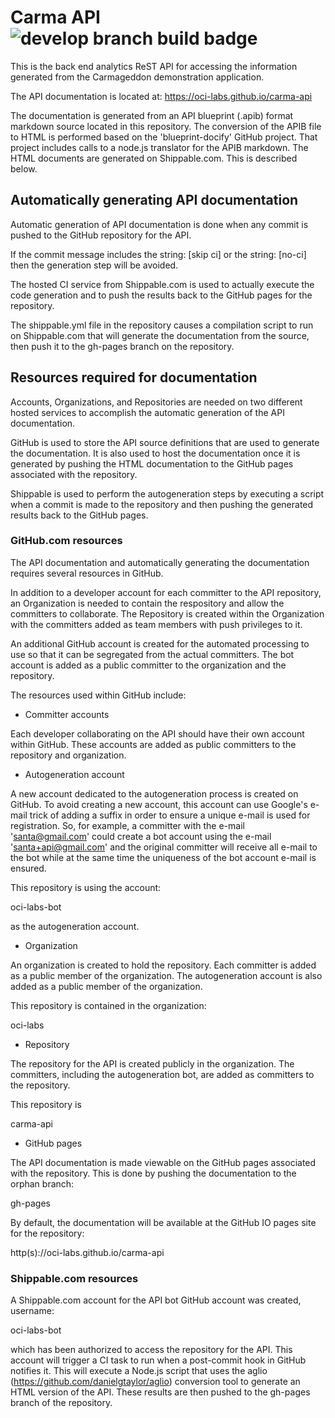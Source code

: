
# Carma API <img alt="develop branch build badge" src="https://api.shippable.com/projects/55d754fc1895ca44740edd98/badge/develop"/>

This is the back end analytics ReST API for accessing the information
generated from the Carmageddon demonstration application.

The API documentation is located at: https://oci-labs.github.io/carma-api

The documentation is generated from an API blueprint (.apib) format
markdown source located in this repository.  The conversion of the APIB
file to HTML is performed based on the 'blueprint-docify' GitHub project.
That project includes calls to a node.js translator for the APIB markdown.
The HTML documents are generated on Shippable.com.  This is described
below.

## Automatically generating API documentation

Automatic generation of API documentation is done when any commit is
pushed to the GitHub repository for the API.

If the commit message includes the string:
  [skip ci]
or the string:
  [no-ci]
then the generation step will be avoided.

The hosted CI service from Shippable.com is used to actually execute
the code generation and to push the results back to the GitHub pages
for the repository.

The shippable.yml file in the repository causes a compilation script
to run on Shippable.com that will generate the documentation from the
source, then push it to the gh-pages branch on the repository.

## Resources required for documentation

Accounts, Organizations, and Repositories are needed on two different
hosted services to accomplish the automatic generation of the API
documentation.

GitHub is used to store the API source definitions that are used to
generate the documentation. It is also used to host the documentation
once it is generated by pushing the HTML documentation to the GitHub
pages associated with the repository.

Shippable is used to perform the autogeneration steps by executing a
script when a commit is made to the repository and then pushing the
generated results back to the GitHub pages.

### GitHub.com resources

The API documentation and automatically generating the documentation
requires several resources in GitHub.

In addition to a developer account for each committer to the API
repository, an Organization is needed to contain the respository and
allow the committers to collaborate. The Repository is created within
the Organization with the committers added as team members with push
privileges to it.

An additional GitHub account is created for the automated processing
to use so that it can be segregated from the actual committers. The
bot account is added as a public committer to the organization and
the repository.

The resources used within GitHub include:

* Committer accounts

Each developer collaborating on the API should have their own account
within GitHub. These accounts are added as public committers to the
repository and organization.

* Autogeneration account

A new account dedicated to the autogeneration process is created
on GitHub. To avoid creating a new account, this account can use
Google's e-mail trick of adding a suffix in order to ensure a unique
e-mail is used for registration. So, for example, a committer with the
e-mail 'santa@gmail.com' could create a bot account using the e-mail
'santa+api@gmail.com' and the original committer will receive all e-mail
to the bot while at the same time the uniqueness of the bot account
e-mail is ensured.

This repository is using the account:

  oci-labs-bot

as the autogeneration account.

* Organization

An organization is created to hold the repository. Each committer is
added as a public member of the organization. The autogeneration account
is also added as a public member of the organization.

This repository is contained in the organization:

  oci-labs

* Repository

The repository for the API is created publicly in the organization. The
committers, including the autogeneration bot, are added as committers
to the repository.

This repository is

  carma-api

* GitHub pages

The API documentation is made viewable on the GitHub pages associated
with the repository. This is done by pushing the documentation to the
orphan branch:

  gh-pages

By default, the documentation will be available at the GitHub IO pages
site for the repository:

  http(s)://oci-labs.github.io/carma-api

### Shippable.com resources

A Shippable.com account for the API bot GitHub account was created,
username:

  oci-labs-bot

which has been authorized to access the repository for the API. This
account will trigger a CI task to run when a post-commit hook in GitHub
notifies it. This will execute a Node.js script that uses the aglio
(https://github.com/danielgtaylor/aglio) conversion tool to generate an
HTML version of the API. These results are then pushed to the gh-pages
branch of the repository.


